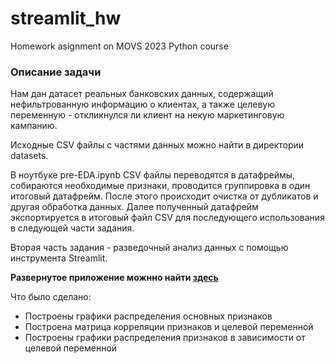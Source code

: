 # streamlit_hw
Homework asignment on MOVS 2023 Python course

### Описание задачи

Нам дан датасет реальных банковских данных, содержащий нефильтрованную информацию о клиентах, 
а также целевую переменную - откликнулся ли клиент на некую маркетинговую кампанию.

Исходные CSV файлы с частями данных можно найти в директории datasets.

В ноутбуке pre-EDA.ipynb CSV файлы переводятся в датафреймы, собираются необходимые признаки, 
проводится группировка в один итоговый датафрейм. После этого происходит очистка от дубликатов 
и другая обработка данных. Далее полученный датафрейм экспортируется в итоговый файл CSV для 
последующего использования в следующей части задания. 

Вторая часть задания - разведочный анализ данных с помощью инструмента Streamlit.

**Развернутое приложение можнно найти [здесь](https://apphw-78xg5cudkkttgqtwu5muc8.streamlit.app/)**

Что было сделано:

- Построены графики распределения основных признаков
- Построена матрица корреляции признаков и целевой переменной
- Построены графики распределения признаков в зависимости от целевой переменной